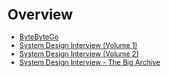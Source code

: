 # Overview

- [ByteByteGo](https://bytebytego.com/)
- [System Design Interview (Volume 1)](system-design-interview-volume-1.pdf)
- [System Design Interview (Volume 2)](system-design-interview-volume-2.pdf)
- [System Design Interview - The Big Archive](system-design-the-big-archive.pdf)
